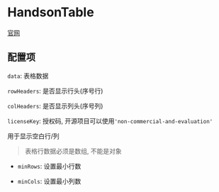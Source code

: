 # HandsonTable

[官网](https://handsontable.com/)



## 配置项

`data`: 表格数据



`rowHeaders`: 是否显示行头(序号行)

`colHeaders`: 是否显示列头(序号列)



`licenseKey`: 授权码, 开源项目可以使用`'non-commercial-and-evaluation'`



用于显示空白行/列

> 表格行数据必须是数组, 不能是对象

+ `minRows`: 设置最小行数

+ `minCols`: 设置最小列数